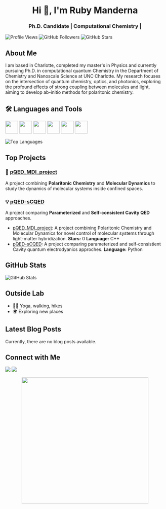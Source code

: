 <h1 align="center">Hi 👋, I'm Ruby Manderna</h1>
<h3 align="center"> Ph.D. Candidate | Computational Chemistry | </h3>

![Profile Views](https://komarev.com/ghpvc/?username=rubymanderna&color=blueviolet)
![GitHub Followers](https://img.shields.io/github/followers/rubymanderna?style=social)
![GitHub Stars](https://img.shields.io/github/stars/rubymanderna?style=social)

## About Me

I am based in Charlotte, completed my master's in Physics and currently pursuing Ph.D. in computational quantum Chemistry in the Department of Chemistry and Nanoscale Science at UNC Charlotte. My research focuses on the intersection of quantum chemistry, optics, and photonics, exploring the profound effects of strong coupling between molecules and light, aiming to develop ab-initio methods for polaritonic chemistry. 

## 🛠️ Languages and Tools
<p>
  <img src="https://cdn.jsdelivr.net/gh/devicons/devicon/icons/python/python-original.svg" width="40"/>
  <img src="https://cdn.jsdelivr.net/gh/devicons/devicon/icons/cplusplus/cplusplus-original.svg" width="40"/>
  <img src="https://cdn.jsdelivr.net/gh/devicons/devicon/icons/git/git-original.svg" width="40"/>
  <img src="https://cdn.jsdelivr.net/gh/devicons/devicon/icons/docker/docker-original.svg" width="40"/>
  <img src="https://cdn.jsdelivr.net/gh/devicons/devicon/icons/html5/html5-original.svg" width="40"/>
  <img src="https://cdn.jsdelivr.net/gh/devicons/devicon/icons/matlab/matlab-original.svg" width="40"/>
</p>

![Top Languages](https://github-readme-stats.vercel.app/api/top-langs/?username=rubymanderna&layout=compact&theme=radical)


## Top Projects 
### 🔬 [pQED_MDI_project](https://github.com/rubymanderna/pQED_MDI_project)  
A project combining **Polaritonic Chemistry** and **Molecular Dynamics** to study the dynamics of molecular systems inside confined spaces.  

### 💡 [pQED-sCQED](https://github.com/rubymanderna/SCQED-PCQED.git)  
A project comparing **Parameterized** and **Self-consistent Cavity QED** approaches.   

- [pQED_MDI_project](https://github.com/rubymanderna/pQED_MDI_project): A project combining Polaritonic Chemistry and Molecular Dynamics for novel control of molecular systems through light-matter hybridization. **Stars:** 0 **Language:** C++ 
- [pQED-sCQED](https://github.com/rubymanderna/SCQED-PCQED.git): A project comparing parameterized and self-consistient Cavity quantum electrodyanics approches. **Language:** Python 

## GitHub Stats

![GitHub Stats](https://github-readme-stats.vercel.app/api?username=rubymanderna&show_icons=true&theme=radical)


## Outside Lab
- 🏃‍♀️ Yoga, walking, hikes 
- 🌍 Exploring new places

## Latest Blog Posts

Currently, there are no blog posts available.

## Connect with Me
<p>
  <a href="[https://www.linkedin.com/in/rubymanderna/](https://www.linkedin.com/in/ruby-manderna-129bb0190)"><img src="https://img.shields.io/badge/LinkedIn-blue?logo=linkedin&logoColor=white" /></a>
  <a href="rmandern@charlotte.edu"><img src="https://img.shields.io/badge/Gmail-red?logo=gmail&logoColor=white" /></a>
</p>

<p align="center">
  <img src="https://media.giphy.com/media/qgQUggAC3Pfv687qPC/giphy.gif" width="400"/>
</p>
